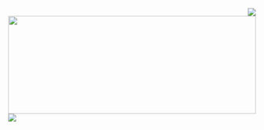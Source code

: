 <img align="right" src="https://visitor-badge.laobi.icu/badge?page_id=saicastic.saicastic" />

<div style="width:100%" height="200px">
  <img src="assets/spglitchbanner.gif" width="100%" height="200px" >
</div>

<div >
    <img src="https://skillicons.dev/icons?i=docker,git,github" />
</div>
